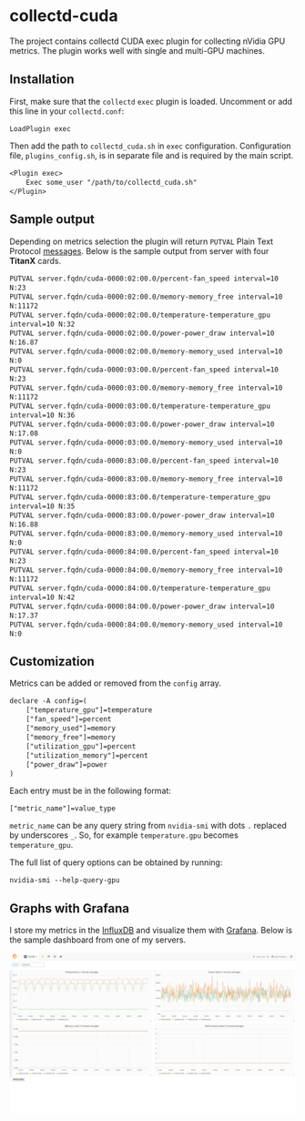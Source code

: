 # collectd-cuda

The project contains collectd CUDA exec plugin for collecting nVidia
GPU metrics. The plugin works well with single and multi-GPU machines.

## Installation

First, make sure that the `collectd` `exec` plugin is loaded. Uncomment
or add this line in your `collectd.conf`:
```
LoadPlugin exec
```
Then add the path to `collectd_cuda.sh` in `exec` configuration.
Configuration file, `plugins_config.sh`, is in separate file and is
required by the main script.
```
<Plugin exec>                                                                   
    Exec some_user "/path/to/collectd_cuda.sh"                       
</Plugin>
```

## Sample output

Depending on metrics selection the plugin will return `PUTVAL` Plain Text
Protocol [messages](https://collectd.org/documentation/manpages/collectd-exec.5.shtml).
Below is the sample output from server with four **TitanX** cards.
```
PUTVAL server.fqdn/cuda-0000:02:00.0/percent-fan_speed interval=10 N:23
PUTVAL server.fqdn/cuda-0000:02:00.0/memory-memory_free interval=10 N:11172
PUTVAL server.fqdn/cuda-0000:02:00.0/temperature-temperature_gpu interval=10 N:32
PUTVAL server.fqdn/cuda-0000:02:00.0/power-power_draw interval=10 N:16.87
PUTVAL server.fqdn/cuda-0000:02:00.0/memory-memory_used interval=10 N:0
PUTVAL server.fqdn/cuda-0000:03:00.0/percent-fan_speed interval=10 N:23
PUTVAL server.fqdn/cuda-0000:03:00.0/memory-memory_free interval=10 N:11172
PUTVAL server.fqdn/cuda-0000:03:00.0/temperature-temperature_gpu interval=10 N:36
PUTVAL server.fqdn/cuda-0000:03:00.0/power-power_draw interval=10 N:17.08
PUTVAL server.fqdn/cuda-0000:03:00.0/memory-memory_used interval=10 N:0
PUTVAL server.fqdn/cuda-0000:83:00.0/percent-fan_speed interval=10 N:23
PUTVAL server.fqdn/cuda-0000:83:00.0/memory-memory_free interval=10 N:11172
PUTVAL server.fqdn/cuda-0000:83:00.0/temperature-temperature_gpu interval=10 N:35
PUTVAL server.fqdn/cuda-0000:83:00.0/power-power_draw interval=10 N:16.88
PUTVAL server.fqdn/cuda-0000:83:00.0/memory-memory_used interval=10 N:0
PUTVAL server.fqdn/cuda-0000:84:00.0/percent-fan_speed interval=10 N:23
PUTVAL server.fqdn/cuda-0000:84:00.0/memory-memory_free interval=10 N:11172
PUTVAL server.fqdn/cuda-0000:84:00.0/temperature-temperature_gpu interval=10 N:42
PUTVAL server.fqdn/cuda-0000:84:00.0/power-power_draw interval=10 N:17.37
PUTVAL server.fqdn/cuda-0000:84:00.0/memory-memory_used interval=10 N:0
```

## Customization

Metrics can be added or removed from the `config` array.
```shell
declare -A config=(                                                             
    ["temperature_gpu"]=temperature                                             
    ["fan_speed"]=percent                                                       
    ["memory_used"]=memory                                                      
    ["memory_free"]=memory                                                      
    ["utilization_gpu"]=percent                                                 
    ["utilization_memory"]=percent                                              
    ["power_draw"]=power                                                        
)
```
Each entry must be in the following format:
```shell
["metric_name"]=value_type
```
`metric_name` can be any query string from `nvidia-smi` with dots `.`
replaced by underscores `_`. So, for example `temperature.gpu` becomes
`temperature_gpu`.

The full list of query options can be obtained by running:
```shell
nvidia-smi --help-query-gpu
```

## Graphs with Grafana

I store my metrics in the [InfluxDB](https://www.influxdata.com/) and
visualize them with [Grafana](https://grafana.com/). Below is the
sample dashboard from one of my servers.

![cudagrafana](images/cuda_collectd_grafana.png)
